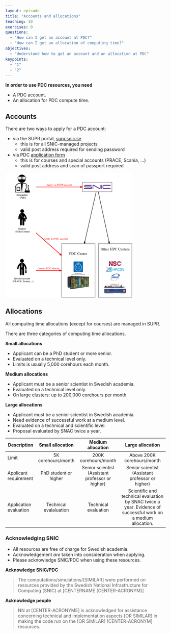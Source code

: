 ```yaml
---
layout: episode
title: "Accounts and allocations"
teaching: 10
exercises: 0
questions:
  - "How can I get an account at PDC?"
  - "How can I get an allocation of computing time?"
objectives:
  - "Understand how to get an account and an allocation at PDC"
keypoints:
  - "1"
  - "2"
---
```


**In order to use PDC resources, you need**
- A PDC account.
- An allocation for PDC compute time.

## Accounts

There are two ways to apply for a PDC account:
- via the SUPR portal, [supr.snic.se](https://supr.snic.se/)
  - this is for all SNIC-managed projects
  - valid post address required for sending password
- via PDC [application form](https://www.kth.se/form/pdc-user-account-request)
  - this is for courses and special accounts (PRACE, Scania, ...)
  - valid post address and scan of passport required

<img src="../img/applying_for_account.png" alt="SNIC" width="400" align="middle"> 

## Allocations

All computing time allocations (except for courses) are managed in SUPR.

There are three categories of computing time allocations.

**Small allocations**
- Applicant can be a PhD student or more senior.
- Evaluated on a technical level only.
- Limits is usually 5,000 corehours each month.

**Medium allocations**
- Applicant must be a senior scientist in Swedish academia.
- Evaluated on a technical level only.
- On large clusters: up to 200,000 corehours per month.

**Large allocations**
- Applicant must be a senior scientist in Swedish academia.
- Need evidence of successful work at a medium level.
- Evaluated on a technical and scientific level.
- Proposal evaluated by SNAC twice a year.


|  **Description**       |  **Small allocation**     | **Medium allocation**  |  **Large allocation**      |
| ---------------------- | :-----------------------: | :--------------------: | :------------------------: |
Limit                    |  5K corehours/month       |  200K corehours/month  | Above 200K corehours/month |
Applicant requirement    |  PhD student or higher    | Senior scientist (Assistant professor or higher) | Senior scientist (Assistant professor or higher) |
Application evaluation   | Technical evalaluation | Technical evaluation      | Scientific and technical evaluation by SNAC twice a year. Evidence of successful work on a medium allocation. |


### Acknowledging SNIC
- All resources are free of charge for Swedish academia.
- Acknowledgement *are* taken into consideration when applying.
- Please acknowledge SNIC/PDC when using these resources.

**Acknowledge SNIC/PDC**
> The computations/simulations/[SIMILAR] were performed on resources provided by the Swedish National Infrastructure for Computing (SNIC) at [CENTERNAME (CENTER-ACRONYM)]

**Acknowledge people**
> NN at [CENTER-ACRONYME] is acknowledged for assistance concerning technical and implementation aspects [OR SIMILAR] in making the code run on the [OR SIMILAR] [CENTER-ACRONYM] resources.




